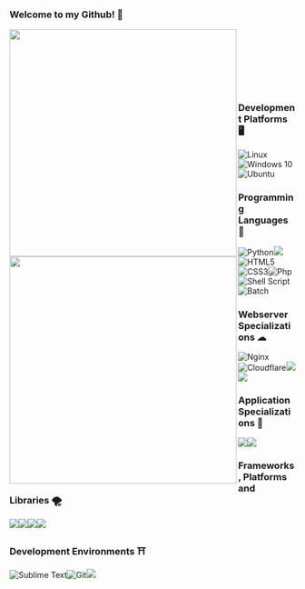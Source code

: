 ### Welcome to my Github! 👋

[<img align="left" width="400" src="https://github-readme-stats.vercel.app/api?username=Podzied&theme=tokyonight&count_private=true"/>](https://github.com/Podzied/)
[<img align="left" width="400" src="https://github-readme-stats.vercel.app/api/top-langs/?username=Podzied&theme=tokyonight&count_private=true"/>](https://github.com/Podzied/)

<br>
<br>
<br>
<br>
<br>


### <br/>Development Platforms 🖥
<img alt="Linux" src="https://img.shields.io/badge/Linux-FCC624?style=for-the-badge&logo=linux&logoColor=black"/><img alt="Windows 10" src="https://img.shields.io/badge/Windows-0078D6?style=for-the-badge&logo=windows&logoColor=white" /><img alt="Ubuntu" src="https://img.shields.io/badge/Ubuntu-E95420?style=for-the-badge&logo=ubuntu&logoColor=white" />

### Programming Languages 📜
<img alt="Python" src="https://img.shields.io/badge/python%20-%2314354C.svg?&style=for-the-badge&logo=python&logoColor=white"/><img src="https://img.shields.io/badge/node.js-6DA55F?style=for-the-badge&logo=node.js&logoColor=white"/><img alt="HTML5" src="https://img.shields.io/badge/html5%20-%23E34F26.svg?&style=for-the-badge&logo=html5&logoColor=white"/><img alt="CSS3" src="https://img.shields.io/badge/css3%20-%231572B6.svg?&style=for-the-badge&logo=css3&logoColor=white"/><img alt="Php" src="https://img.shields.io/badge/php-%23777BB4.svg?style=for-the-badge&logo=php&logoColor=white" /><img alt="Shell Script" src="https://img.shields.io/badge/shell_script-%23121011.svg?style=for-the-badge&logo=gnu-bash&logoColor=white"/><img alt="Batch" src="https://img.shields.io/badge/Windows%20Terminal-%234D4D4D.svg?style=for-the-badge&logo=windows-terminal&logoColor=white"/>

### Webserver Specializations ☁
<img alt="Nginx" src="https://img.shields.io/badge/nginx-%23009639.svg?style=for-the-badge&logo=nginx&logoColor=white"/><img alt="Cloudflare" src="https://img.shields.io/badge/Cloudflare-F38020?style=for-the-badge&logo=Cloudflare&logoColor=white"/><img src="https://img.shields.io/badge/DigitalOcean-%230167ff.svg?style=for-the-badge&logo=digitalOcean&logoColor=white"/><img src="https://img.shields.io/badge/WordPress-%23117AC9.svg?style=for-the-badge&logo=WordPress&logoColor=white"/>

### Application Specializations 📅
<img src="https://img.shields.io/badge/Google%20Cloud-%234285F4.svg?style=for-the-badge&logo=google-cloud&logoColor=white"/><img src="https://img.shields.io/badge/AWS-%23FF9900.svg?style=for-the-badge&logo=amazon-aws&logoColor=white"/>

### Frameworks, Platforms and Libraries 🌪
<img src="https://img.shields.io/badge/flask-%23000.svg?style=for-the-badge&logo=flask&logoColor=white"/><img src="https://img.shields.io/badge/TensorFlow-%23FF6F00.svg?style=for-the-badge&logo=TensorFlow&logoColor=white"/><img src="https://img.shields.io/badge/Developer-%237289DA.svg?style=for-the-badge&logo=discord&logoColor=white"/><img src="https://img.shields.io/badge/MongoDB-%234ea94b.svg?style=for-the-badge&logo=mongodb&logoColor=white"/>


### Development Environments ⛩
<img alt="Sublime Text" src ="https://img.shields.io/badge/sublime_text-%23575757.svg?style=for-the-badge&logo=sublime-text&logoColor=important"/><img alt="Git" src="https://img.shields.io/badge/git%20-%23F05033.svg?&style=for-the-badge&logo=git&logoColor=white"/><img src="https://img.shields.io/badge/Visual%20Studio%20Code-0078d7.svg?style=for-the-badge&logo=visual-studio-code&logoColor=white"/>

